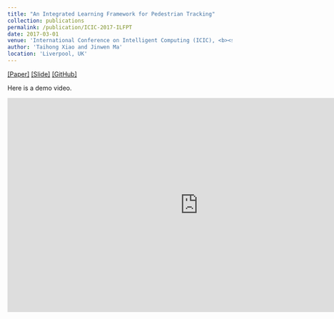 ```yaml
---
title: "An Integrated Learning Framework for Pedestrian Tracking"
collection: publications
permalink: /publication/ICIC-2017-ILFPT
date: 2017-03-01
venue: 'International Conference on Intelligent Computing (ICIC), <b><span style="color:red">Oral</span></b>'
author: 'Taihong Xiao and Jinwen Ma'
location: 'Liverpool, UK'
---
```


[[Paper]](https://link.springer.com/chapter/10.1007%2F978-3-319-63315-2_9)
[[Slide]](https://prinsphield.github.io/extra/ICIC-20170808.pdf)
[[GitHub]](https://github.com/Prinsphield/ILFPT)

Here is a demo video.

<iframe width="854" height="480" src="https://www.youtube.com/embed/HQIi0Z9b4Pw" frameborder="0" gesture="media" allowfullscreen></iframe>

